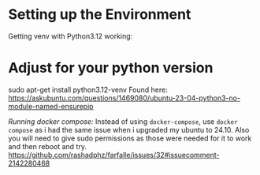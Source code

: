 # Setting up the Environment


Getting venv with Python3.12 working:
# Adjust for your python version
sudo apt-get install python3.12-venv
Found here: https://askubuntu.com/questions/1469080/ubuntu-23-04-python3-no-module-named-ensurepip

*Running docker compose:*
Instead of using `docker-compose`, use `docker compose` as i had the same issue when i upgraded my ubuntu to 24.10. Also you will need to give sudo permissions as those were needed for it to work and then reboot and try.
https://github.com/rashadphz/farfalle/issues/32#issuecomment-2142280468
